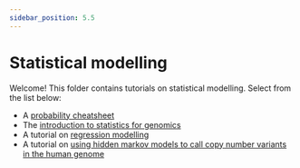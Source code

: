 ```yaml
---
sidebar_position: 5.5
---
```


# Statistical modelling

Welcome!  This folder contains tutorials on statistical modelling.
Select from the list below:

* A [probability cheatsheet](./probability_cheatsheet.md)
* The [introduction to statistics for genomics](./introduction/README.md)
* A tutorial on [regression modelling](./regression_modelling/)
* A tutorial on [using hidden markov models to call copy number variants in the human genome](./hidden_markov_models/)

